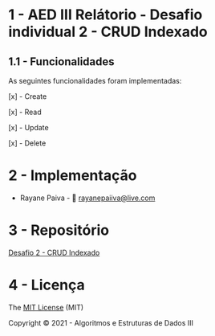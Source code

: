 # 1 - AED III Relátorio - Desafio individual 2 - CRUD Indexado

## 1.1 - Funcionalidades

As seguintes funcionalidades foram implementadas:

[x] - Create

[x] - Read

[x] - Update

[x] - Delete

# 2 - Implementação

* Rayane Paiva - :email: rayanepaiiva@live.com

# 3 - Repositório

[Desafio 2 - CRUD Indexado](https://github.com/systemagic-91/Algoritmos-e-Estrutura-de-dados-III)

# 4 - Licença

The [MIT License](https://pt.wikipedia.org/wiki/Licen%C3%A7a_MIT) (MIT)

Copyright :copyright: 2021 - Algoritmos e Estruturas de Dados III